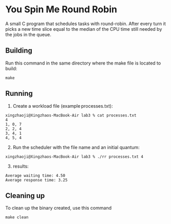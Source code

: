 # You Spin Me Round Robin

A small C program that schedules tasks with round-robin. After every turn it picks a new time slice equal to the median of the CPU time still needed by the jobs in the queue.


## Building
Run this command in the same directory where the make file is located to build:
```shell
make
```

## Running

1. Create a workload file (example processes.txt):
```shell
xingzhaoji@Xingzhaos-MacBook-Air lab3 % cat processes.txt
4
1, 0, 7
2, 2, 4
3, 4, 1
4, 5, 4
```
2. Run the scheduler with the file name and an initial quantum:
```shell
xingzhaoji@Xingzhaos-MacBook-Air lab3 % ./rr processes.txt 4
```
3. results:
```shell
Average waiting time: 4.50
Average response time: 3.25
```

## Cleaning up
To clean up the binary created, use this command
```shell
make clean
```

